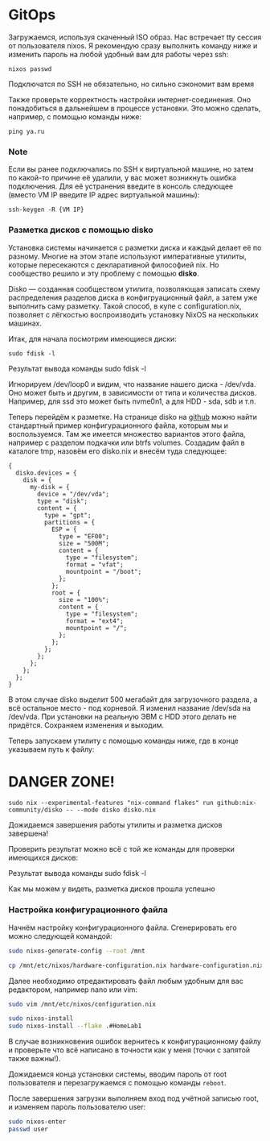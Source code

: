 # GitOps
Загружаемся, используя скаченный ISO образ. Нас встречает tty сессия от пользователя nixos. Я рекомендую сразу выполнить команду ниже и изменить пароль на любой удобный вам для работы через ssh:

```
nixos passwd
```

Подключатся по SSH не обязательно, но сильно сэкономит вам время

Также проверьте корректность настройки интернет-соединения. Оно понадобиться в дальнейшем в процессе установки. Это можно сделать, например, с помощью команды ниже:

```
ping ya.ru
```

### Note

Если вы ранее подключались по SSH к виртуальной машине, но затем по какой-то причине её удалили, у вас может возникнуть ошибка подключения. Для её устранения введите в консоль следующее (вместо VM IP введите IP адрес виртуальной машины):

```
ssh-keygen -R {VM IP}
```

### Разметка дисков с помощью disko

Установка системы начинается с разметки диска и каждый делает её по разному. Многие на этом этапе используют императивные утилиты, которые пересекаются с декларативной философией nix. Но сообщество решило и эту проблему с помощью **disko**.

Disko — созданная сообществом утилита, позволяющая записать схему распределения разделов диска в конфигруационный файл, а затем уже выполнить саму разметку. Такой способ, в купе с configuration.nix, позволяет с лёгкостью воспроизводить установку NixOS на нескольких машинах.

Итак, для начала посмотрим имеющиеся диски:

```
sudo fdisk -l
```
Результат вывода команды sudo fdisk -l

Игнорируем /dev/loop0 и видим, что название нашего диска - /dev/vda. Оно может быть и другим, в зависимости от типа и количества дисков. Например, для ssd это может быть nvme0n1, а для HDD - sda, sdb и т.п.

Теперь перейдём к разметке. На странице disko на [github](https://github.com/nix-community/disko) можно найти стандартный пример конфигурационного файла, которым мы и воспользуемся. Там же имеется множество вариантов этого файла, например с разделом подкачки или btrfs volumes. Создадим файл в каталоге tmp, назовём его disko.nix и внесём туда следующее:

```
{
  disko.devices = {
    disk = {
      my-disk = {
        device = "/dev/vda";
        type = "disk";
        content = {
          type = "gpt";
          partitions = {
            ESP = {
              type = "EF00";
              size = "500M";
              content = {
                type = "filesystem";
                format = "vfat";
                mountpoint = "/boot";
              };
            };
            root = {
              size = "100%";
              content = {
                type = "filesystem";
                format = "ext4";
                mountpoint = "/";
              };
            };
          };
        };
      };
    };
  };
}
```

В этом случае disko выделит 500 мегабайт для загрузочного раздела, а всё остальное место - под корневой. Я изменил название /dev/sda на /dev/vda. При установки на реальную ЭВМ с HDD этого делать не придётся. Сохраняем изменения и выходим.

Теперь запускаем утилиту с помощью команды ниже, где в конце указываем путь к файлу:

# DANGER ZONE!

```
sudo nix --experimental-features "nix-command flakes" run github:nix-community/disko -- --mode disko disko.nix
```

Дожидаемся завершения работы утилиты и разметка дисков завершена!

Проверить результат можно всё с той же команды для проверки имеющихся дисков:

Результат вывода команды sudo fdisk -l

Как мы можем у видеть, разметка дисков прошла успешно

### Настройка конфигурационного файла

Начнём настройку конфигурационного файла. Сгенерировать его можно следующей командой:

```bash
sudo nixos-generate-config --root /mnt
```

```bash
cp /mnt/etc/nixos/hardware-configuration.nix hardware-configuration.nix 

```
Далее необходимо отредактировать файл любым удобным для вас редактором, например nano или vim:

```bash
sudo vim /mnt/etc/nixos/configuration.nix
```

```bash
sudo nixos-install
sudo nixos-install --flake .#HomeLab1
```

В случае возникновения ошибок вернитесь к конфигурационному файлу и проверьте что всё написано в точности как у меня (точки с запятой также важны!).

Дожидаемся конца установки системы, вводим пароль от root пользователя и перезагружаемся с помощью команды `reboot`.

После завершения загрузки выполняем вход под учётной записью root, и изменяем пароль пользователю user:

```bash
sudo nixos-enter
passwd user
```
